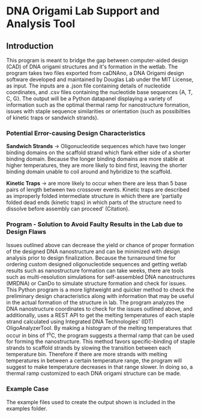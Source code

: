 # DNA Origami Lab Support and Analysis Tool 

## Introduction
This program is meant to bridge the gap between computer-aided design (CAD) of DNA origami structures and it's formation in the wetlab.
The program takes two files exported from caDNAno, a DNA Origami design software developed and maintained by Douglas Lab under the MIT License, as input.
The inputs are a .json file containing details of nucleotide coordinates, and .csv files containing the nucleotide base sequences {A, T, C, G}. 
The output will be a Python datapanel displaying a variety of information such as the optimal thermal ramp for nanostructure formation, issues with staple sequence similarities or orientation (such as possibilties of kinetic traps or sandwich strands).

### Potential Error-causing Design Characteristics
**Sandwich Strands** &rarr; Oligonucleotide sequences which have two longer binding domains on the scaffold strand which flank either side of a shorter binding domain. Because the longer binding domains are more stable at higher temperatures, they are more likely to bind first, leaving the shorter binding domain unable to coil around and hybridize to the scaffold.

**Kinetic Traps** &rarr; are more likely to occur when there are less than 5 base pairs of length between two crossover events. Kinetic traps are described as improperly folded intermediate structure in which there are 'partially folded dead ends (kinetic traps) in which parts of the structure need to dissolve before assembly can proceed' (Citation). 

### Program - Solution to Avoid Faulty Results in the Lab due to Design Flaws
Issues outlined above can decrease the yield or chance of proper formation of the designed DNA nanostructure and can be minimized with design analysis prior to design finalization. 
Because the turnaround time for ordering custom designed oligonucleotide sequences and getting wetlab results such as nanostructure formation can take weeks, there are tools such as multi-resolution simulations for self-assembled DNA nanostructures (MRDNA) or CanDo to simulate structure formation and check for issues.
This Python program is a more lightweight and quicker method to check the preliminary design characteristics along with information that may be useful in the actual formation of the structure in lab.
The program analyzes the DNA nanostructure coordinates to check for the issues outlined above, and additionally, uses a REST API to get the melting temperatures of each staple strand calculated using Integrated DNA Technologies' (IDT) OligoAnalyzerTool. 
By making a histogram of the melting temperatures that occur in bins of 1<sup>o</sup>C, the program suggests a thermal ramp that can be used for forming the nanostructure. This method favors specific-binding of staple strands to scaffold strands by slowing the transition between each temperature bin.
Therefore if there are more strands with melting temperatures in between a certain temperature range, the program will suggest to make temperature decreases in that range slower. 
In doing so, a thermal ramp customized to each DNA origami structure can be made. 

### Example Case
The example files used to create the output shown is included in the examples folder. 